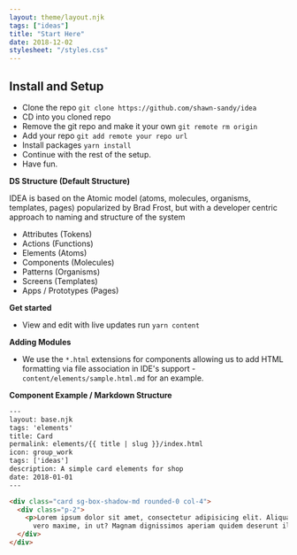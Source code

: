 ```yaml
---
layout: theme/layout.njk
tags: ["ideas"]
title: "Start Here"
date: 2018-12-02
stylesheet: "/styles.css"
---
```


## Install and Setup

- Clone the repo `git clone https://github.com/shawn-sandy/idea`
- CD into you cloned repo
- Remove the git repo and make it your own `git remote rm origin`
- Add your repo `git add remote your repo url`
- Install packages `yarn install`
- Continue with the rest of the setup.
- Have fun.

**DS Structure (Default Structure)**

IDEA is based on the Atomic model (atoms, molecules, organisms, templates, pages) popularized by Brad Frost, but with a developer centric approach to naming and structure of the system

- Attributes (Tokens)
- Actions (Functions)
- Elements (Atoms)
- Components (Molecules)
- Patterns (Organisms)
- Screens (Templates)
- Apps / Prototypes (Pages)

**Get started**


- View and edit with live updates run `yarn content`

**Adding Modules**

- We use the `*.html` extensions for components allowing us to add HTML formatting via file association in IDE's support - `content/elements/sample.html.md` for an example.

**Component Example / Markdown Structure**

``` html
---
layout: base.njk
tags: 'elements'
title: Card
permalink: elements/{{ title | slug }}/index.html
icon: group_work
tags: ['ideas']
description: A simple card elements for shop
date: 2018-01-01
---

<div class="card sg-box-shadow-md rounded-0 col-4">
  <div class="p-2">
    <p>Lorem ipsum dolor sit amet, consectetur adipisicing elit. Aliquam ab nemo adipisci sit veritatis blanditiis iure
      vero maxime, in ut? Magnam dignissimos aperiam quidem deserunt illum unde adipisci magni doloremque?</p>
  </div>
</div>


```
